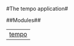 

#The tempo application#


##Modules##


<table width="100%" border="0" summary="list of modules">
<tr><td><a href="tempo.md" class="module">tempo</a></td></tr></table>


